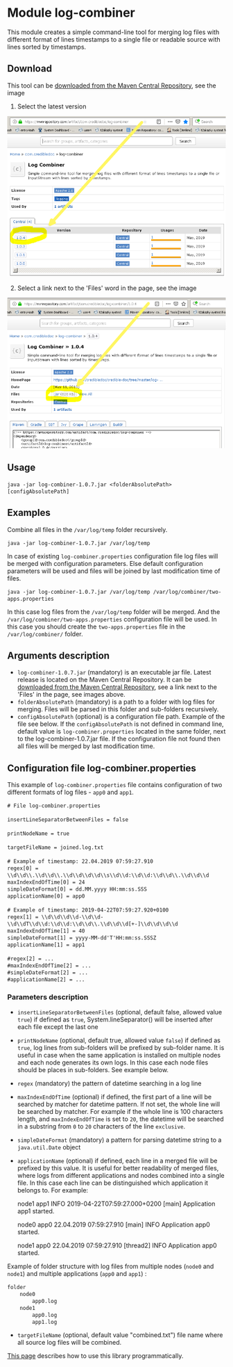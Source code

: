 # Module log-combiner
This module creates a simple command-line tool for merging log files
with different format of lines timestamps to a single file or readable source
with lines sorted by timestamps.

## Download
This tool can be [downloaded from the Maven Central Repository](https://mvnrepository.com/artifact/com.credibledoc/log-combiner),
see the image

1. Select the latest version

![Link to the Maven Central Repository](doc/img/mvnRepository.png)


2. Select a link next to the 'Files' word in the page, see the image

![Link to the jar file](doc/img/linkToJar.png)


## Usage
    java -jar log-combiner-1.0.7.jar <folderAbsolutePath> [configAbsolutePath]

## Examples
Combine all files in the `/var/log/temp` folder recursively.

    java -jar log-combiner-1.0.7.jar /var/log/temp
                             
In case of existing `log-combiner.properties` configuration file log files will be
merged with configuration parameters. Else default configuration parameters
will be used and files will be joined by last modification time of files.

    java -jar log-combiner-1.0.7.jar /var/log/temp /var/log/combiner/two-apps.properties
In this case log files from the `/var/log/temp` folder will be merged. And the
`/var/log/combiner/two-apps.properties` configuration file will be used. In this case you should create
the `two-apps.properties` file in the `/var/log/combiner/` folder.

## Arguments description
* `log-combiner-1.0.7.jar` (mandatory) is an executable jar file. Latest release is located on the Maven Central Repository.
It can be [downloaded from the Maven Central Repository](https://mvnrepository.com/artifact/com.credibledoc/log-combiner),
see a link next to the 'Files' in the page, see images above.
* `folderAbsolutePath` (mandatory) is a path to a folder with log files for merging.
Files will be parsed in this folder and sub-folders recursively.
* `configAbsolutePath` (optional) is a configuration file path. Example of the file see below. If the `configAbsolutePath`
is not defined in command line, default value is `log-combiner.properties` located
in the same folder, next to the log-combiner-1.0.7.jar file.
If the configuration file not found then all files will be merged by last modification time.

## Configuration file log-combiner.properties

This example of `log-combiner.properties` file contains configuration of two
different formats of log files - `app0` and `app1`.

    # File log-combiner.properties
    
    insertLineSeparatorBetweenFiles = false
    
    printNodeName = true
    
    targetFileName = joined.log.txt
    
    # Example of timestamp: 22.04.2019 07:59:27.910
    regex[0] = \\d\\d\\.\\d\\d\\.\\d\\d\\d\\d\\s\\d\\d:\\d\\d:\\d\\d\\.\\d\\d\\d
    maxIndexEndOfTime[0] = 24
    simpleDateFormat[0] = dd.MM.yyyy HH:mm:ss.SSS
    applicationName[0] = app0
    
    # Example of timestamp: 2019-04-22T07:59:27.920+0100
    regex[1] = \\d\\d\\d\\d-\\d\\d-\\d\\dT\\d\\d:\\d\\d:\\d\\d\\.\\d\\d\\d[+-]\\d\\d\\d\\d
    maxIndexEndOfTime[1] = 40
    simpleDateFormat[1] = yyyy-MM-dd'T'HH:mm:ss.SSSZ
    applicationName[1] = app1
    
    #regex[2] = ...
    #maxIndexEndOfTime[2] = ...
    #simpleDateFormat[2] = ...
    #applicationName[2] = ...


### Parameters description
* `insertLineSeparatorBetweenFiles` (optional, default false, allowed value `true`) if defined as `true`,
System.lineSeparator() will be inserted after each file except the last one
* `printNodeName` (optional, default true, allowed value `false`) if defined as `true`, log lines from sub-folders will be prefixed
by sub-folder name. It is useful in case when the same application is installed on multiple nodes and each node generates
its own logs. In this case each node files should be places in sub-folders. See example below.
* `regex` (mandatory) the pattern of datetime searching in a log line
* `maxIndexEndOfTime` (optional) if defined, the first part of a line will be searched by matcher for datetime pattern.
If not set, the whole line will be searched by matcher. For example if the whole line is 100 characters length,
and `maxIndexEndOfTime` is set to `20`, the datetime will be searched
in a substring from `0` to `20` characters of the line `exclusive`.
* `simpleDateFormat` (mandatory) a pattern for parsing datetime string to a `java.util.Date` object
* `applicationName` (optional) if defined, each line in a merged file will be prefixed by this value.
It is useful for better readability of merged files, where logs from different applications and nodes
combined into a single file. In this case each line can be distinguished which application it belongs to.
For example:


     node1 app1 INFO 2019-04-22T07:59:27.000+0200 [main] Application app1 started.
     
     node0 app0 22.04.2019 07:59:27.910 [main] INFO Application app0 started.
     
     node1 app0 22.04.2019 07:59:27.910 [thread2] INFO Application app0 started.

Example of folder structure with log files from multiple nodes (`node0` and `node1`)
and multiple applications (`app0` and `app1`) :

    folder
        node0
            app0.log
        node1
            app0.log
            app1.log

* `targetFileName` (optional, default value "combined.txt") file name where all source log files will be combined.
        
[This page](doc/usage/programmatically.md) describes how to use this library programmatically.
